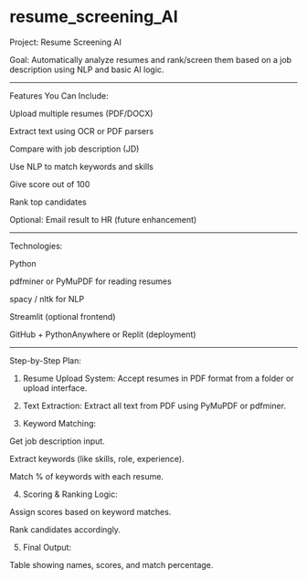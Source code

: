 # resume_screening_AI
Project: Resume Screening AI

Goal: Automatically analyze resumes and rank/screen them based on a job description using NLP and basic AI logic.


---

Features You Can Include:

Upload multiple resumes (PDF/DOCX)

Extract text using OCR or PDF parsers

Compare with job description (JD)

Use NLP to match keywords and skills

Give score out of 100

Rank top candidates

Optional: Email result to HR (future enhancement)



---

Technologies:

Python

pdfminer or PyMuPDF for reading resumes

spacy / nltk for NLP

Streamlit (optional frontend)

GitHub + PythonAnywhere or Replit (deployment)



---

Step-by-Step Plan:

1. Resume Upload System:
Accept resumes in PDF format from a folder or upload interface.


2. Text Extraction:
Extract all text from PDF using PyMuPDF or pdfminer.


3. Keyword Matching:

Get job description input.

Extract keywords (like skills, role, experience).

Match % of keywords with each resume.



4. Scoring & Ranking Logic:

Assign scores based on keyword matches.

Rank candidates accordingly.



5. Final Output:

Table showing names, scores, and match percentage.
